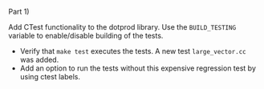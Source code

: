 Part 1)

Add CTest functionality to the dotprod library. Use the `BUILD_TESTING` variable to enable/disable building of the tests.
- Verify that `make test` executes the tests.
A new test `large_vector.cc` was added.
- Add an option to run the tests without this expensive regression test by using ctest labels. 
